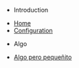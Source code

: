 - Introduction

* [Home](/ "Tuki")
* [Configuration](config.md "Tuki")

- Algo

* [Algo pero pequeñito](/)